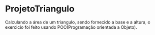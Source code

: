 # ProjetoTriangulo
Calculando a área de um triangulo, sendo fornecido a base e a altura, o exercicio foi feito usando POO(Programação orientada a Objeto).
